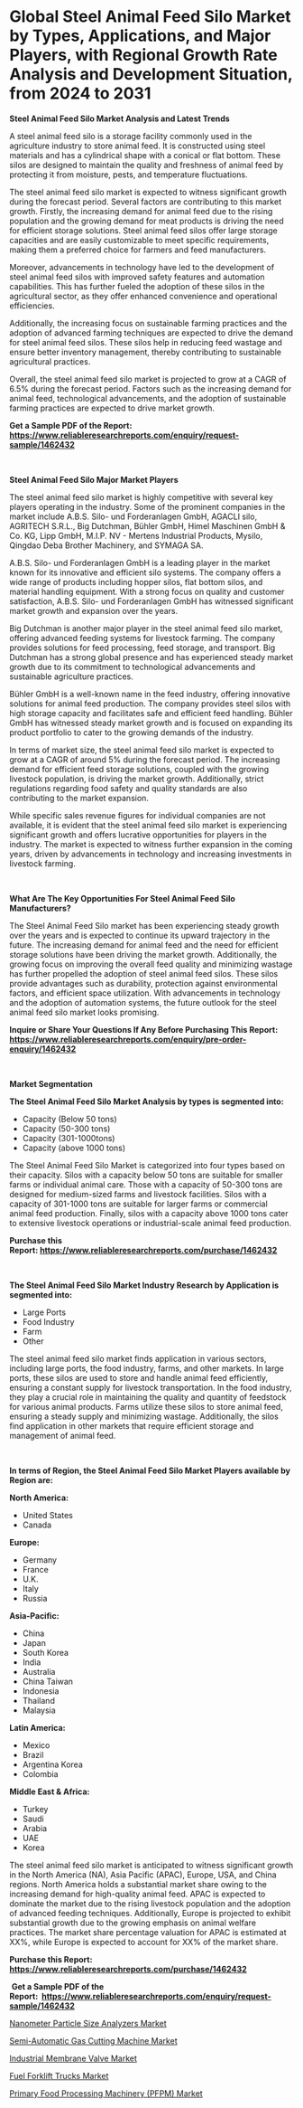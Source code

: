 <p><h1>Global Steel Animal Feed Silo Market by Types, Applications, and Major Players, with Regional Growth Rate Analysis and Development Situation, from 2024 to 2031</h1></p><p><strong>Steel Animal Feed Silo Market Analysis and Latest Trends</strong></p>
<p><p>A steel animal feed silo is a storage facility commonly used in the agriculture industry to store animal feed. It is constructed using steel materials and has a cylindrical shape with a conical or flat bottom. These silos are designed to maintain the quality and freshness of animal feed by protecting it from moisture, pests, and temperature fluctuations.</p><p>The steel animal feed silo market is expected to witness significant growth during the forecast period. Several factors are contributing to this market growth. Firstly, the increasing demand for animal feed due to the rising population and the growing demand for meat products is driving the need for efficient storage solutions. Steel animal feed silos offer large storage capacities and are easily customizable to meet specific requirements, making them a preferred choice for farmers and feed manufacturers.</p><p>Moreover, advancements in technology have led to the development of steel animal feed silos with improved safety features and automation capabilities. This has further fueled the adoption of these silos in the agricultural sector, as they offer enhanced convenience and operational efficiencies.</p><p>Additionally, the increasing focus on sustainable farming practices and the adoption of advanced farming techniques are expected to drive the demand for steel animal feed silos. These silos help in reducing feed wastage and ensure better inventory management, thereby contributing to sustainable agricultural practices.</p><p>Overall, the steel animal feed silo market is projected to grow at a CAGR of 6.5% during the forecast period. Factors such as the increasing demand for animal feed, technological advancements, and the adoption of sustainable farming practices are expected to drive market growth.</p></p>
<p><strong>Get a Sample PDF of the Report:&nbsp; <a href="https://www.reliableresearchreports.com/enquiry/request-sample/1462432">https://www.reliableresearchreports.com/enquiry/request-sample/1462432</a></strong></p>
<p>&nbsp;</p>
<p><strong>Steel Animal Feed Silo Major Market Players</strong></p>
<p><p>The steel animal feed silo market is highly competitive with several key players operating in the industry. Some of the prominent companies in the market include A.B.S. Silo- und Forderanlagen GmbH, AGACLI silo, AGRITECH S.R.L., Big Dutchman, Bühler GmbH, Himel Maschinen GmbH & Co. KG, Lipp GmbH, M.I.P. NV - Mertens Industrial Products, Mysilo, Qingdao Deba Brother Machinery, and SYMAGA SA.</p><p>A.B.S. Silo- und Forderanlagen GmbH is a leading player in the market known for its innovative and efficient silo systems. The company offers a wide range of products including hopper silos, flat bottom silos, and material handling equipment. With a strong focus on quality and customer satisfaction, A.B.S. Silo- und Forderanlagen GmbH has witnessed significant market growth and expansion over the years.</p><p>Big Dutchman is another major player in the steel animal feed silo market, offering advanced feeding systems for livestock farming. The company provides solutions for feed processing, feed storage, and transport. Big Dutchman has a strong global presence and has experienced steady market growth due to its commitment to technological advancements and sustainable agriculture practices.</p><p>Bühler GmbH is a well-known name in the feed industry, offering innovative solutions for animal feed production. The company provides steel silos with high storage capacity and facilitates safe and efficient feed handling. Bühler GmbH has witnessed steady market growth and is focused on expanding its product portfolio to cater to the growing demands of the industry.</p><p>In terms of market size, the steel animal feed silo market is expected to grow at a CAGR of around 5% during the forecast period. The increasing demand for efficient feed storage solutions, coupled with the growing livestock population, is driving the market growth. Additionally, strict regulations regarding food safety and quality standards are also contributing to the market expansion.</p><p>While specific sales revenue figures for individual companies are not available, it is evident that the steel animal feed silo market is experiencing significant growth and offers lucrative opportunities for players in the industry. The market is expected to witness further expansion in the coming years, driven by advancements in technology and increasing investments in livestock farming.</p></p>
<p>&nbsp;</p>
<p><strong>What Are The Key Opportunities For Steel Animal Feed Silo Manufacturers?</strong></p>
<p><p>The Steel Animal Feed Silo market has been experiencing steady growth over the years and is expected to continue its upward trajectory in the future. The increasing demand for animal feed and the need for efficient storage solutions have been driving the market growth. Additionally, the growing focus on improving the overall feed quality and minimizing wastage has further propelled the adoption of steel animal feed silos. These silos provide advantages such as durability, protection against environmental factors, and efficient space utilization. With advancements in technology and the adoption of automation systems, the future outlook for the steel animal feed silo market looks promising.</p></p>
<p><strong>Inquire or Share Your Questions If Any Before Purchasing This Report: <a href="https://www.reliableresearchreports.com/enquiry/pre-order-enquiry/1462432">https://www.reliableresearchreports.com/enquiry/pre-order-enquiry/1462432</a></strong></p>
<p>&nbsp;</p>
<p><strong>Market Segmentation</strong></p>
<p><strong>The Steel Animal Feed Silo Market Analysis by types is segmented into:</strong></p>
<p><ul><li>Capacity (Below 50 tons)</li><li>Capacity (50-300 tons)</li><li>Capacity (301-1000tons)</li><li>Capacity (above 1000 tons)</li></ul></p>
<p><p>The Steel Animal Feed Silo Market is categorized into four types based on their capacity. Silos with a capacity below 50 tons are suitable for smaller farms or individual animal care. Those with a capacity of 50-300 tons are designed for medium-sized farms and livestock facilities. Silos with a capacity of 301-1000 tons are suitable for larger farms or commercial animal feed production. Finally, silos with a capacity above 1000 tons cater to extensive livestock operations or industrial-scale animal feed production.</p></p>
<p><strong>Purchase this Report:&nbsp;<a href="https://www.reliableresearchreports.com/purchase/1462432">https://www.reliableresearchreports.com/purchase/1462432</a></strong></p>
<p>&nbsp;</p>
<p><strong>The Steel Animal Feed Silo Market Industry Research by Application is segmented into:</strong></p>
<p><ul><li>Large Ports</li><li>Food Industry</li><li>Farm</li><li>Other</li></ul></p>
<p><p>The steel animal feed silo market finds application in various sectors, including large ports, the food industry, farms, and other markets. In large ports, these silos are used to store and handle animal feed efficiently, ensuring a constant supply for livestock transportation. In the food industry, they play a crucial role in maintaining the quality and quantity of feedstock for various animal products. Farms utilize these silos to store animal feed, ensuring a steady supply and minimizing wastage. Additionally, the silos find application in other markets that require efficient storage and management of animal feed.</p></p>
<p>&nbsp;</p>
<p><strong>In terms of Region, the Steel Animal Feed Silo Market Players available by Region are:</strong></p>
<p>
    <p> <strong> North America: </strong>
        <ul>
            <li>United States</li>
            <li>Canada</li>
        </ul>
        </p> 
    <p> <strong> Europe: </strong>
        <ul>
            <li>Germany</li>
            <li>France</li>
            <li>U.K.</li>
            <li>Italy</li>
            <li>Russia</li>
        </ul>
        </p> 
    <p> <strong> Asia-Pacific: </strong>
        <ul>
            <li>China</li>
            <li>Japan</li>
            <li>South Korea</li>
            <li>India</li>
            <li>Australia</li>
            <li>China Taiwan</li>
            <li>Indonesia</li>
            <li>Thailand</li>
            <li>Malaysia</li>
        </ul>
        </p> 
    <p> <strong> Latin America: </strong>
        <ul>
            <li>Mexico</li>
            <li>Brazil</li>
            <li>Argentina Korea</li>
            <li>Colombia</li>
        </ul>
        </p> 
    <p> <strong> Middle East & Africa: </strong>
        <ul>
            <li>Turkey</li>
            <li>Saudi</li>
            <li>Arabia</li>
            <li>UAE</li>
            <li>Korea</li>
        </ul>
    </p>
    </p>
<p><p>The steel animal feed silo market is anticipated to witness significant growth in the North America (NA), Asia Pacific (APAC), Europe, USA, and China regions. North America holds a substantial market share owing to the increasing demand for high-quality animal feed. APAC is expected to dominate the market due to the rising livestock population and the adoption of advanced feeding techniques. Additionally, Europe is projected to exhibit substantial growth due to the growing emphasis on animal welfare practices. The market share percentage valuation for APAC is estimated at XX%, while Europe is expected to account for XX% of the market share.</p></p>
<p><strong>Purchase this Report: <a href="https://www.reliableresearchreports.com/purchase/1462432">https://www.reliableresearchreports.com/purchase/1462432</a></strong></p>
<p>&nbsp;<strong>Get a Sample PDF of the Report:&nbsp;&nbsp;<a href="https://www.reliableresearchreports.com/enquiry/request-sample/1462432">https://www.reliableresearchreports.com/enquiry/request-sample/1462432</a></strong></p>
<p><strong></strong></p>
<p><p><a href="https://github.com/lylyparadise/Market-Research-Report-List-1/blob/main/nanometer-particle-size-analyzers-market.md">Nanometer Particle Size Analyzers Market</a></p><p><a href="https://github.com/bmorecock/Market-Research-Report-List-1/blob/main/semi-automatic-gas-cutting-machine-market.md">Semi-Automatic Gas Cutting Machine Market</a></p><p><a href="https://github.com/angelajermaine/Market-Research-Report-List-1/blob/main/industrial-membrane-valve-market.md">Industrial Membrane Valve Market</a></p><p><a href="https://github.com/laholand/Market-Research-Report-List-1/blob/main/fuel-forklift-trucks-market.md">Fuel Forklift Trucks Market</a></p><p><a href="https://github.com/globismark/Market-Research-Report-List-1/blob/main/primary-food-processing-machinery-pfpm-market.md">Primary Food Processing Machinery (PFPM) Market</a></p></p>